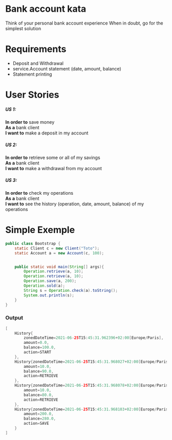 # Bank account kata
Think of your personal bank account experience When in doubt, go for the simplest solution

# Requirements
- Deposit and Withdrawal
- service.Account statement (date, amount, balance)
- Statement printing

# User Stories
##### US 1:
**In order to** save money  
**As a** bank client  
**I want to** make a deposit in my account

##### US 2:
**In order to** retrieve some or all of my savings  
**As a** bank client  
**I want to** make a withdrawal from my account

##### US 3:
**In order to** check my operations  
**As a** bank client  
**I want to** see the history (operation, date, amount, balance)  of my operations  


# Simple Exemple
```java
public class Bootstrap {
    static Client c = new Client("Toto");
    static Account a = new Account(c, 100);


    public static void main(String[] args){
        Operation.retrieve(a, 10);
        Operation.retrieve(a, 10);
        Operation.save(a, 200);
        Operation.sold(a);
        String s = Operation.check(a).toString();
        System.out.println(s);
    }
}
```

### Output
```java
[
    History{
        zonedDateTime=2021-06-25T15:45:31.962396+02:00[Europe/Paris], 
        amount=0.0, 
        balance=100.0, 
        action=START
    }, 
    History{zonedDateTime=2021-06-25T15:45:31.968027+02:00[Europe/Paris], 
        amount=10.0, 
        balance=90.0, 
        action=RETRIEVE
    }, 
    History{zonedDateTime=2021-06-25T15:45:31.968078+02:00[Europe/Paris], 
        amount=10.0, 
        balance=80.0, 
        action=RETRIEVE
    }, 
    History{zonedDateTime=2021-06-25T15:45:31.968103+02:00[Europe/Paris], 
        amount=200.0, 
        balance=280.0, 
        action=SAVE
    }
]
```
